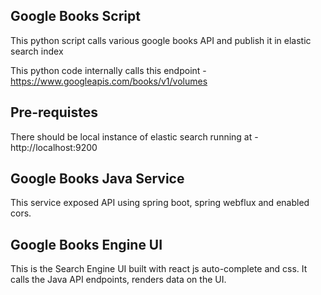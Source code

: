 ## Google Books Script
This python script calls various google books API and publish it in elastic search index

This python code internally calls this endpoint - https://www.googleapis.com/books/v1/volumes

## Pre-requistes

There should be local instance of elastic search running at - http://localhost:9200

## Google Books Java Service

This service exposed API using spring boot, spring webflux and enabled cors.

## Google Books Engine UI

This is the Search Engine UI built with react js auto-complete and css. It calls the Java API endpoints, renders data on the UI.






